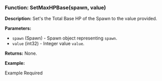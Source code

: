 ### Function: SetMaxHPBase(spawn, value)

**Description:**
Set's the Total Base HP of the Spawn to the value provided.

**Parameters:**
- `spawn` (Spawn) - Spawn object representing `spawn`.
- `value` (int32) - Integer value `value`.

**Returns:** None.

**Example:**

Example Required
